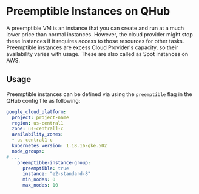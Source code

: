 # Preemptible Instances on QHub

A preemptible VM is an instance that you can create and run at a much lower price
than normal instances. However, the cloud provider might stop these instances
if it requires access to those resources for other tasks. Preemptible instances
are excess Cloud Provider's capacity, so their availability varies with usage.
These are also called as Spot instances on AWS.


## Usage

Preemptible instances can be defined via using the `preemptible` flag in the
QHub config file as following:


```yaml
google_cloud_platform:
  project: project-name
  region: us-central1
  zone: us-central1-c
  availability_zones:
  - us-central1-c
  kubernetes_version: 1.18.16-gke.502
  node_groups:
# ...
    preemptible-instance-group:
      preemptible: true
      instance: "e2-standard-8"
      min_nodes: 0
      max_nodes: 10
```
